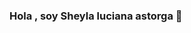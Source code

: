 ### Hola , soy Sheyla luciana astorga 👋

<!--
**SheylaAstorga/SheylaAstorga** is a ✨ _special_ ✨ repository because its `README.md` (this file) appears on your GitHub profile.
Acerca de mí...
Here are some ideas to get you started:
 👩‍💻Acerca de mi..
-Recientemente me gradué de la Escuela de Programación Rolling Code, donde adquirí una sólida formación en Desarrollador Web Full-Stack. Donde adquirí habilidades prácticas en diversos lenguajes de programación, herramientas y metodologías utilizadas en la industria. Estoy entusiasmado por aplicar lo que he aprendido en proyectos desafiantes y contribuir al mundo del desarrollo Web.
- 🔭 Me encuentro colaborando en diversos proyectos, con compañeros y amigos. Permitiendo desarrollar mis habilidades de trabajo en equipo, comunicación y resolución de problemas en un entorno colaborativo.
- 🌱  Mi objetivo es seguir creciendo como desarrollador y estar al tanto de las últimas tendencias y avances en la industria, para poder aplicarlos en mis proyectos y contribuir de manera más efectiva al mundo del desarrollo Web.
- 📫 Puedes enviarme un mensaje directo aquí en GitHub.
También puedes contactarme por correo electrónico en [sheylaastorga1998@gmail.com].
¡Estoy disponible para charlar sobre proyectos, colaboraciones o cualquier otra consulta relacionada con la programación!
- ⚡En mis tiempos libres ;Disfruto explorando nuevas tecnologías y creando proyectos personales. 
-->
